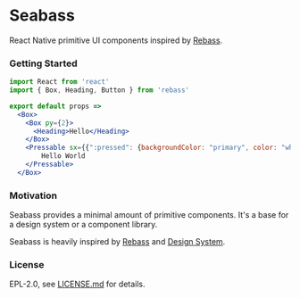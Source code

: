# Seabass

React Native primitive UI components inspired by [Rebass](https://github.com/rebassjs/rebass).

### Getting Started

```jsx
import React from 'react'
import { Box, Heading, Button } from 'rebass'

export default props =>
  <Box>
    <Box py={2}>
      <Heading>Hello</Heading>
    </Box>
    <Pressable sx={{":pressed": {backgroundColor: "primary", color: "white"}}}>
        Hello World
    </Pressable>
  </Box>
```

### Motivation

Seabass provides a minimal amount of primitive components. It's a base for a design system or a component library.

Seabass is heavily inspired by [Rebass](https://github.com/rebassjs/rebass) and [Design System](http://design-system.com/).

### License

EPL-2.0, see [LICENSE.md](https://github.com/pacific-dev/seabass/blob/main/LICENSE) for details.